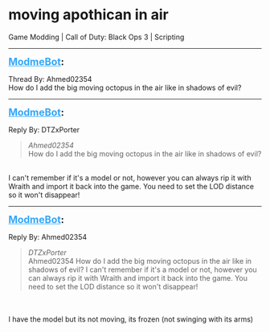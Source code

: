 # moving apothican in air
Game Modding | Call of Duty: Black Ops 3 | Scripting

---
<strong style="font-size: 1.4em;"><span style="text-decoration: underline;text-decoration-color: #34a7f9;"><span style="color:#34a7f9;">ModmeBot</span></span>:</strong>

<p>Thread By: Ahmed02354<br />How do I add the  big moving octopus in the air like in shadows of evil?</p>

---
<strong style="font-size: 1.4em;"><span style="text-decoration: underline;text-decoration-color: #34a7f9;"><span style="color:#34a7f9;">ModmeBot</span></span>:</strong>

<p>Reply By: DTZxPorter<br /><blockquote><em>Ahmed02354</em><br />How do I add the  big moving octopus in the air like in shadows of evil?</blockquote><br /> I can&#39;t remember if it&#39;s a model or not, however you can always rip it with Wraith and import it back into the game. You need to set the LOD distance so it won&#39;t disappear!</p>

---
<strong style="font-size: 1.4em;"><span style="text-decoration: underline;text-decoration-color: #34a7f9;"><span style="color:#34a7f9;">ModmeBot</span></span>:</strong>

<p>Reply By: Ahmed02354<br /><blockquote><em>DTZxPorter</em><br />Ahmed02354 How do I add the  big moving octopus in the air like in shadows of evil?  I can&#39;t remember if it&#39;s a model or not, however you can always rip it with Wraith and import it back into the game. You need to set the LOD distance so it won&#39;t disappear!</blockquote><br /> <br />I have the model but its not moving, its frozen (not swinging with its arms)</p>
